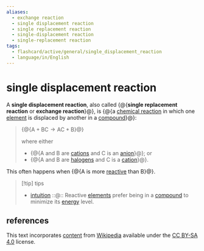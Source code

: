 ```yaml
---
aliases:
  - exchange reaction
  - single displacement reaction
  - single replacement reaction
  - single-displacement reaction
  - single-replacement reaction
tags:
  - flashcard/active/general/single_displacement_reaction
  - language/in/English
---
```


# single displacement reaction

A __single displacement reaction__, also called {@{__single replacement reaction__ or __exchange reaction__}@}, is {@{a [chemical reaction](chemical%20reaction.md) in which one [element](chemical%20element.md) is displaced by another in a [compound](chemical%20compound.md)}@}: <!--SR:!2027-06-29,1127,310!2025-11-28,662,270-->

> {@{$\text{A}+\text{BC}\rightarrow\text{AC}+\text{B}$}@}
>
> where either
>
> - {@{$\text{A}$ and $\text{B}$ are [cations](ion.md) and $\text{C}$ is an [anion](ion.md)}@}; or
> - {@{$\text{A}$ and $\text{B}$ are [halogens](halogen.md) and $\text{C}$ is a [cation](ion.md)}@}. <!--SR:!2027-07-10,945,302!2026-02-15,582,324!2027-09-17,1067,344-->

This often happens when {@{$\text{A}$ is more [reactive](reactivity%20(chemistry).md) than $\text{B}$}@}. <!--SR:!2028-05-22,1459,350-->

> [!tip] tips
>
> - [intuition](intuition.md) ::@:: Reactive [elements](chemical%20element.md) prefer being in a [compound](chemical%20compound.md) to minimize its [energy](energy.md) level. <!--SR:!2027-02-19,832,330!2025-07-03,377,359-->

## references

This text incorporates [content](https://en.wikipedia.org/wiki/single_displacement_reaction) from [Wikipedia](Wikipedia.md) available under the [CC BY-SA 4.0](https://creativecommons.org/licenses/by-sa/4.0/) license.
